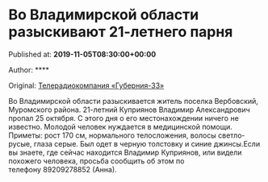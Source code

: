 
# Во Владимирской области разыскивают 21-летнего парня

Published at: **2019-11-05T08:30:00+00:00**

Author: ****

Original: [Телерадиокомпания «Губерния-33»](http://trc33.ru/news/society/vo-vladimirskoy-oblasti-razyskivayut-21-letnego-parnya/)

Во Владимирской области разыскивается житель поселка Вербовский, Муромского района. 21-летний Куприянов Владимир Александрович пропал 25 октября. С этого дня о его местонахождении ничего не известно. Молодой человек нуждается в медицинской помощи. 
Приметы: рост 170 см, нормального телосложения, волосы светло-русые, глаза серые. Был одет в черную толстовку и синие джинсы.Если вы знаете, где сейчас находится Владимир Куприянов, или видели похожего человека, просьба сообщить об этом по телефону 89209278852 (Анна).
